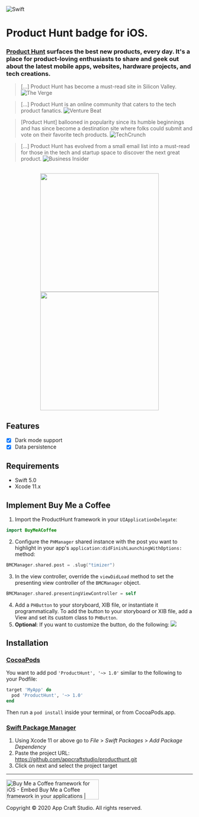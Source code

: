 ![Swift](https://github.com/appcraftstudio/producthunt/workflows/Swift/badge.svg)

# Product Hunt badge for iOS. 

### [Product Hunt](https://www.producthunt.com) surfaces the best new products, every day. It's a place for product-loving enthusiasts to share and geek out about the latest mobile apps, websites, hardware projects, and tech creations.

>[...] Product Hunt has become a must-read site in Silicon Valley.
![The Verge](https://github.com/appcraftstudio/producthunt/raw/master/Images/theverge.png)

>[...] Product Hunt is an online community that caters to the tech product fanatics.
![Venture Beat](https://github.com/appcraftstudio/producthunt/raw/master/Images/venturebeat.png)

>[Product Hunt] ballooned in popularity since its humble beginnings and has since become a destination site where folks could submit and vote on their favorite tech products.
![TechCrunch](https://github.com/appcraftstudio/producthunt/raw/master/Images/techcrunch.png)

>[...] Product Hunt has evolved from a small email list into a must-read for those in the tech and startup space to discover the next great product.
![Business Insider](https://github.com/appcraftstudio/producthunt/raw/master/Images/businessinsider.png)

<p align="center">
<br>
<img src="https://github.com/appcraftstudio/producthunt/raw/master/Images/screenshot-button.png" width="320">
<img src="https://github.com/appcraftstudio/producthunt/raw/master/Images/screenshot-post-page.png" width="320">
</p>

## Features

- [X] Dark mode support
- [X] Data persistence

## Requirements

- Swift 5.0
- Xcode 11.x

## Implement Buy Me a Coffee

1. Import the ProductHunt framework in your `UIApplicationDelegate`:
```swift
import BuyMeACoffee
```
2. Configure the `PHManager` shared instance with the post you want to highlight in your app's `application:didFinishLaunchingWithOptions:` method:
```swift
BMCManager.shared.post = .slug("timizer")
```
3. In the view controller, override the `viewDidLoad` method to set the presenting view controller of the `BMCManager` object.
```swift
BMCManager.shared.presentingViewController = self
```
4. Add a `PHButton` to your storyboard, XIB file, or instantiate it programmatically. To add the button to your storyboard or XIB file, add a View and set its custom class to `PHButton`.
5. **Optional**: If you want to customize the button, do the following:
[<img src="https://github.com/appcraftstudio/buymeacoffee/raw/master/Images/snapshot-product-hunt-button.png">](https://www.producthunt.com/appcraftstudio)

## Installation

### [CocoaPods](https://guides.cocoapods.org/using/using-cocoapods.html)

You want to add pod `'ProductHunt', '~> 1.0'` similar to the following to your Podfile:
```rb
target 'MyApp' do
  pod 'ProductHunt', '~> 1.0'
end
```
Then run a `pod install` inside your terminal, or from CocoaPods.app.

### [Swift Package Manager](https://swift.org/package-manager/)

1. Using Xcode 11 or above go to *File* > *Swift Packages* > *Add Package Dependency*
2. Paste the project URL: https://github.com/appcraftstudio/producthunt.git
3. Click on next and select the project target

---

<a href="https://www.producthunt.com/posts/buy-me-a-coffee-framework-for-ios?utm_source=badge-featured&utm_medium=badge&utm_souce=badge-buy-me-a-coffee-framework-for-ios" target="_blank"><img src="https://api.producthunt.com/widgets/embed-image/v1/featured.svg?post_id=233953&theme=dark" alt="Buy Me a Coffee framework for iOS - Embed Buy Me a Coffee framework in your applications | Product Hunt Embed" style="width: 250px; height: 54px;" width="250px" height="54px" /></a>

Copyright © 2020 App Craft Studio. All rights reserved.
